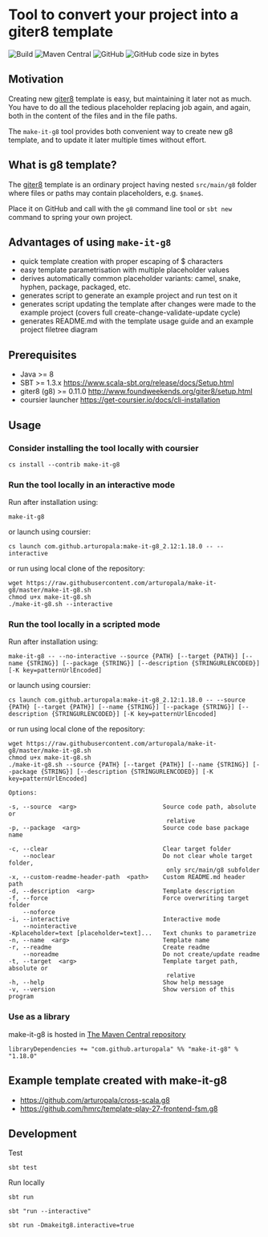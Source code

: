 Tool to convert your project into a giter8 template
===

![Build](https://github.com/arturopala/make-it-g8/workflows/Build/badge.svg) ![Maven Central](https://img.shields.io/maven-central/v/com.github.arturopala/make-it-g8_2.12.svg) ![GitHub](https://img.shields.io/github/license/arturopala/make-it-g8.svg) ![GitHub code size in bytes](https://img.shields.io/github/languages/code-size/arturopala/make-it-g8.svg)

## Motivation
Creating new [giter8](http://www.foundweekends.org/giter8) template is easy, but maintaining it later not as much. You have to do all the tedious placeholder replacing job again, and again, both in the content of the files and in the file paths.

The `make-it-g8` tool provides both convenient way to create new g8 template, and to update it later multiple times without effort.

## What is g8 template?
The [giter8](http://www.foundweekends.org/giter8) template is an ordinary project having nested `src/main/g8` folder where files or paths may contain placeholders, e.g. `$name$`.

Place it on GitHub and call with the `g8` command line tool or `sbt new` command to spring your own project.

## Advantages of using `make-it-g8`

* quick template creation with proper escaping of $ characters
* easy template parametrisation with multiple placeholder values
* derives automatically common placeholder variants: camel, snake, hyphen, package, packaged, etc.
* generates script to generate an example project and run test on it
* generates script updating the template after changes were made to the example project (covers full create-change-validate-update cycle)
* generates README.md with the template usage guide and an example project filetree diagram

## Prerequisites

* Java >= 8
* SBT >= 1.3.x <https://www.scala-sbt.org/release/docs/Setup.html>
* giter8 (g8) >= 0.11.0 <http://www.foundweekends.org/giter8/setup.html>
* coursier launcher <https://get-coursier.io/docs/cli-installation>

## Usage

### Consider installing the tool locally with coursier

    cs install --contrib make-it-g8

### Run the tool locally in an interactive mode

Run after installation using:

    make-it-g8

or launch using coursier:

    cs launch com.github.arturopala:make-it-g8_2.12:1.18.0 -- --interactive

or run using local clone of the repository:

    wget https://raw.githubusercontent.com/arturopala/make-it-g8/master/make-it-g8.sh
    chmod u+x make-it-g8.sh
    ./make-it-g8.sh --interactive

### Run the tool locally in a scripted mode

Run after installation using:

    make-it-g8 -- --no-interactive --source {PATH} [--target {PATH}] [--name {STRING}] [--package {STRING}] [--description {STRINGURLENCODED}] [-K key=patternUrlEncoded]

or launch using coursier:

    cs launch com.github.arturopala:make-it-g8_2.12:1.18.0 -- --source {PATH} [--target {PATH}] [--name {STRING}] [--package {STRING}] [--description {STRINGURLENCODED}] [-K key=patternUrlEncoded]

or run using local clone of the repository:

    wget https://raw.githubusercontent.com/arturopala/make-it-g8/master/make-it-g8.sh
    chmod u+x make-it-g8.sh
    ./make-it-g8.sh --source {PATH} [--target {PATH}] [--name {STRING}] [--package {STRING}] [--description {STRINGURLENCODED}] [-K key=patternUrlEncoded]

    Options:

    -s, --source  <arg>                        Source code path, absolute or
                                                relative
    -p, --package  <arg>                       Source code base package name

    -c, --clear                                Clear target folder
        --noclear                              Do not clear whole target folder,
                                                only src/main/g8 subfolder
    -x, --custom-readme-header-path  <path>    Custom README.md header path
    -d, --description  <arg>                   Template description
    -f, --force                                Force overwriting target folder
        --noforce
    -i, --interactive                          Interactive mode
        --nointeractive
    -Kplaceholder=text [placeholder=text]...   Text chunks to parametrize
    -n, --name  <arg>                          Template name
    -r, --readme                               Create readme
        --noreadme                             Do not create/update readme
    -t, --target  <arg>                        Template target path, absolute or
                                                relative
    -h, --help                                 Show help message
    -v, --version                              Show version of this program
    
### Use as a library

make-it-g8 is hosted in [The Maven Central repository](https://search.maven.org/artifact/com.github.arturopala/make-it-g8/)

    libraryDependencies += "com.github.arturopala" %% "make-it-g8" % "1.18.0"      
      
## Example template created with make-it-g8

* https://github.com/arturopala/cross-scala.g8
* https://github.com/hmrc/template-play-27-frontend-fsm.g8

## Development

Test

    sbt test

Run locally

    sbt run

    sbt "run --interactive"

    sbt run -Dmakeitg8.interactive=true 
    

